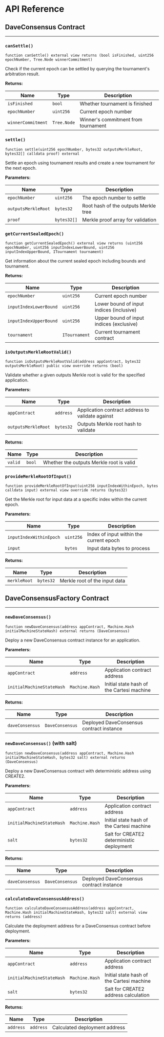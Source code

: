 # API Reference

## DaveConsensus Contract
---

### `canSettle()`

```solidity
function canSettle() external view returns (bool isFinished, uint256 epochNumber, Tree.Node winnerCommitment)
```

Check if the current epoch can be settled by querying the tournament's arbitration result. 

**Returns:**

| Name | Type | Description |
|------|------|-------------|
| `isFinished` | `bool` | Whether tournament is finished |
| `epochNumber` | `uint256` | Current epoch number |
| `winnerCommitment` | `Tree.Node` | Winner's commitment from tournament |

### `settle()`

```solidity
function settle(uint256 epochNumber, bytes32 outputsMerkleRoot, bytes32[] calldata proof) external
```

Settle an epoch using tournament results and create a new tournament for the next epoch. 

**Parameters:**

| Name | Type | Description |
|------|------|-------------|
| `epochNumber` | `uint256` | The epoch number to settle |
| `outputsMerkleRoot` | `bytes32` | Root hash of the outputs Merkle tree |
| `proof` | `bytes32[]` | Merkle proof array for validation |

### `getCurrentSealedEpoch()`

```solidity
function getCurrentSealedEpoch() external view returns (uint256 epochNumber, uint256 inputIndexLowerBound, uint256 inputIndexUpperBound, ITournament tournament)
```

Get information about the current sealed epoch including bounds and tournament. 

**Returns:**

| Name | Type | Description |
|------|------|-------------|
| `epochNumber` | `uint256` | Current epoch number |
| `inputIndexLowerBound` | `uint256` | Lower bound of input indices (inclusive) |
| `inputIndexUpperBound` | `uint256` | Upper bound of input indices (exclusive) |
| `tournament` | `ITournament` | Current tournament contract |

### `isOutputsMerkleRootValid()`

```solidity
function isOutputsMerkleRootValid(address appContract, bytes32 outputsMerkleRoot) public view override returns (bool)
```

Validate whether a given outputs Merkle root is valid for the specified application. 

**Parameters:**

| Name | Type | Description |
|------|------|-------------|
| `appContract` | `address` | Application contract address to validate against |
| `outputsMerkleRoot` | `bytes32` | Outputs Merkle root hash to validate |

**Returns:**

| Name | Type | Description |
|------|------|-------------|
| `valid` | `bool` | Whether the outputs Merkle root is valid |

### `provideMerkleRootOfInput()`

```solidity
function provideMerkleRootOfInput(uint256 inputIndexWithinEpoch, bytes calldata input) external view override returns (bytes32)
```

Get the Merkle root for input data at a specific index within the current epoch. 

**Parameters:**

| Name | Type | Description |
|------|------|-------------|
| `inputIndexWithinEpoch` | `uint256` | Index of input within the current epoch |
| `input` | `bytes` | Input data bytes to process |

**Returns:**

| Name | Type | Description |
|------|------|-------------|
| `merkleRoot` | `bytes32` | Merkle root of the input data |

## DaveConsensusFactory Contract
---

### `newDaveConsensus()`

```solidity
function newDaveConsensus(address appContract, Machine.Hash initialMachineStateHash) external returns (DaveConsensus)
```

Deploy a new DaveConsensus contract instance for an application. 

**Parameters:**

| Name | Type | Description |
|------|------|-------------|
| `appContract` | `address` | Application contract address |
| `initialMachineStateHash` | `Machine.Hash` | Initial state hash of the Cartesi machine |

**Returns:**

| Name | Type | Description |
|------|------|-------------|
| `daveConsensus` | `DaveConsensus` | Deployed DaveConsensus contract instance |

### `newDaveConsensus()` (with salt)

```solidity
function newDaveConsensus(address appContract, Machine.Hash initialMachineStateHash, bytes32 salt) external returns (DaveConsensus)
```

Deploy a new DaveConsensus contract with deterministic address using CREATE2. 

**Parameters:**

| Name | Type | Description |
|------|------|-------------|
| `appContract` | `address` | Application contract address |
| `initialMachineStateHash` | `Machine.Hash` | Initial state hash of the Cartesi machine |
| `salt` | `bytes32` | Salt for CREATE2 deterministic deployment |

**Returns:**

| Name | Type | Description |
|------|------|-------------|
| `daveConsensus` | `DaveConsensus` | Deployed DaveConsensus contract instance |

### `calculateDaveConsensusAddress()`

```solidity
function calculateDaveConsensusAddress(address appContract, Machine.Hash initialMachineStateHash, bytes32 salt) external view returns (address)
```

Calculate the deployment address for a DaveConsensus contract before deployment. 

**Parameters:**

| Name | Type | Description |
|------|------|-------------|
| `appContract` | `address` | Application contract address |
| `initialMachineStateHash` | `Machine.Hash` | Initial state hash of the Cartesi machine |
| `salt` | `bytes32` | Salt for CREATE2 address calculation |

**Returns:**

| Name | Type | Description |
|------|------|-------------|
| `address` | `address` | Calculated deployment address |
